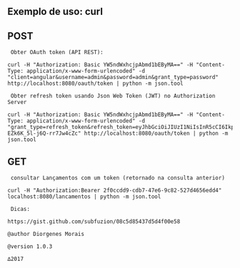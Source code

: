 ## Exemplo de uso: curl

## POST
` Obter OAuth token (API REST):`

	curl -H "Authorization: Basic YW5ndWxhcjpAbmd1bEByMA==" -H "Content-Type: application/x-www-form-urlencoded" -d "client=angular&username=admin&password=admin&grant_type=password" http://localhost:8080/oauth/token | python -m json.tool

` Obter refresh token usando Json Web Token (JWT) no Authorization Server`

	curl -H "Authorization: Basic YW5ndWxhcjpAbmd1bEByMA==" -H "Content-Type: application/x-www-form-urlencoded" -d "grant_type=refresh_token&refresh_token=eyJhbGciOiJIUzI1NiIsInR5cCI6IkpXVCJ9.eyJ1c2VyX25hbWUiOiJhZG1pbiIsInNjb3BlIjpbInJlYWQiLCJ3cml0ZSJdLCJhdGkiOiI3NWI3NDdhYy05NjgyLTQ5ZGUtYTMzZi04YTE1MzhjZTJhNTgiLCJleHAiOjE1MDE3MTQzNDEsImF1dGhvcml0aWVzIjpbIlJPTEVfVVNFUiJdLCJqdGkiOiIwMjUwY2VmOC1lOGY1LTRkMzAtODRlMi0xZmM2ZjE3YzNlMzciLCJjbGllbnRfaWQiOiJhbmd1bGFyIn0.JlbhPX3RTNIn7XtKqYQk-EZk6K_5l-j6Q-rr7Jw4cZc" http://localhost:8080/oauth/token | python -m json.tool

## GET
` consultar Lançamentos com um token (retornado na consulta anterior)`

	curl -H "Authorization:Bearer 2f0ccdd9-cdb7-47e6-9c82-527d4656edd4" localhost:8080/lancamentos | python -m json.tool

` Dicas:`

	https://gist.github.com/subfuzion/08c5d85437d5d4f00e58

`@author Diorgenes Morais`

`@version 1.0.3`

`∆2017`
